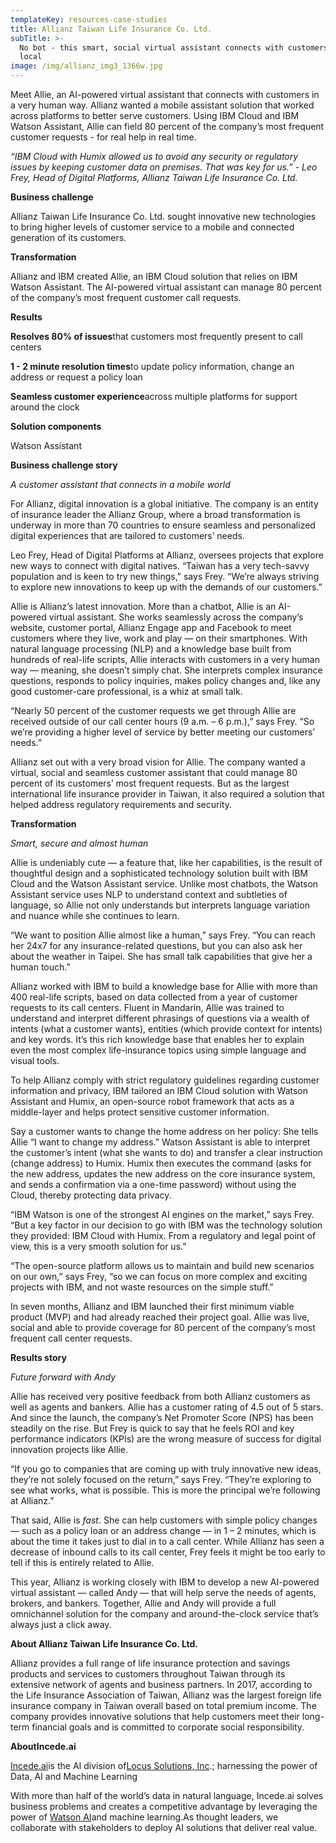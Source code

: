 ```yaml
---
templateKey: resources-case-studies
title: Allianz Taiwan Life Insurance Co. Ltd.
subTitle: >-
  No bot - this smart, social virtual assistant connects with customers like a
  local
image: /img/allianz_img3_1366w.jpg
---
```



Meet Allie, an AI-powered virtual assistant that connects with customers in a very human way. Allianz wanted a mobile assistant solution that worked across platforms to better serve customers. Using IBM Cloud and IBM Watson Assistant, Allie can field 80 percent of the company’s most frequent customer requests - for real help in real time.

*“IBM Cloud with Humix allowed us to avoid any security or regulatory issues by keeping customer data on premises. That was key for us.” - Leo Frey, Head of Digital Platforms, Allianz Taiwan Life Insurance Co. Ltd.*



**Business challenge**

Allianz Taiwan Life Insurance Co. Ltd. sought innovative new technologies to bring higher levels of customer service to a mobile and connected generation of its customers.



**Transformation**

Allianz and IBM created Allie, an IBM Cloud solution that relies on IBM Watson Assistant. The AI-powered virtual assistant can manage 80 percent of the company’s most frequent customer call requests.



**Results**

**Resolves 80% of issues**that customers most frequently present to call centers

**1 - 2 minute resolution times**to update policy information, change an address or request a policy loan

**Seamless customer experience**across multiple platforms for support around the clock



**Solution components**

Watson Assistant



**Business challenge story**

*A customer assistant that connects in a mobile world*

For Allianz, digital innovation is a global initiative. The company is an entity of insurance leader the Allianz Group, where a broad transformation is underway in more than 70 countries to ensure seamless and personalized digital experiences that are tailored to customers’ needs.



Leo Frey, Head of Digital Platforms at Allianz, oversees projects that explore new ways to connect with digital natives. “Taiwan has a very tech-savvy population and is keen to try new things,” says Frey. “We’re always striving to explore new innovations to keep up with the demands of our customers.”



Allie is Allianz’s latest innovation. More than a chatbot, Allie is an AI-powered virtual assistant. She works seamlessly across the company’s website, customer portal, Allianz Engage app and Facebook to meet customers where they live, work and play — on their smartphones. With natural language processing (NLP) and a knowledge base built from hundreds of real-life scripts, Allie interacts with customers in a very human way — meaning, she doesn’t simply chat. She interprets complex insurance questions, responds to policy inquiries, makes policy changes and, like any good customer-care professional, is a whiz at small talk.



“Nearly 50 percent of the customer requests we get through Allie are received outside of our call center hours (9 a.m. – 6 p.m.),” says Frey. “So we’re providing a higher level of service by better meeting our customers’ needs.”



Allianz set out with a very broad vision for Allie. The company wanted a virtual, social and seamless customer assistant that could manage 80 percent of its customers’ most frequent requests. But as the largest international life insurance provider in Taiwan, it also required a solution that helped address regulatory requirements and security.



**Transformation**

*Smart, secure and almost human*

Allie is undeniably cute — a feature that, like her capabilities, is the result of thoughtful design and a sophisticated technology solution built with IBM Cloud and the Watson Assistant service. Unlike most chatbots, the Watson Assistant service uses NLP to understand context and subtleties of language, so Allie not only understands but interprets language variation and nuance while she continues to learn.



“We want to position Allie almost like a human,” says Frey. “You can reach her 24x7 for any insurance-related questions, but you can also ask her about the weather in Taipei. She has small talk capabilities that give her a human touch.”



Allianz worked with IBM to build a knowledge base for Allie with more than 400 real-life scripts, based on data collected from a year of customer requests to its call centers. Fluent in Mandarin, Allie was trained to understand and interpret different phrasings of questions via a wealth of intents (what a customer wants), entities (which provide context for intents) and key words. It’s this rich knowledge base that enables her to explain even the most complex life-insurance topics using simple language and visual tools.



To help Allianz comply with strict regulatory guidelines regarding customer information and privacy, IBM tailored an IBM Cloud solution with Watson Assistant and Humix, an open-source robot framework that acts as a middle-layer and helps protect sensitive customer information.



Say a customer wants to change the home address on her policy: She tells Allie “I want to change my address.” Watson Assistant is able to interpret the customer’s intent (what she wants to do) and transfer a clear instruction (change address) to Humix. Humix then executes the command (asks for the new address, updates the new address on the core insurance system, and sends a confirmation via a one-time password) without using the Cloud, thereby protecting data privacy.



“IBM Watson is one of the strongest AI engines on the market,” says Frey. “But a key factor in our decision to go with IBM was the technology solution they provided: IBM Cloud with Humix. From a regulatory and legal point of view, this is a very smooth solution for us.”



“The open-source platform allows us to maintain and build new scenarios on our own,” says Frey, “so we can focus on more complex and exciting projects with IBM, and not waste resources on the simple stuff.”



In seven months, Allianz and IBM launched their first minimum viable product (MVP) and had already reached their project goal. Allie was live, social and able to provide coverage for 80 percent of the company’s most frequent call center requests.

**Results story**

*Future forward with Andy*

Allie has received very positive feedback from both Allianz customers as well as agents and bankers. Allie has a customer rating of 4.5 out of 5 stars. And since the launch, the company’s Net Promoter Score (NPS) has been steadily on the rise. But Frey is quick to say that he feels ROI and key performance indicators (KPIs) are the wrong measure of success for digital innovation projects like Allie.



“If you go to companies that are coming up with truly innovative new ideas, they’re not solely focused on the return,” says Frey. “They’re exploring to see what works, what is possible. This is more the principal we’re following at Allianz.”



That said, Allie is *fast*. She can help customers with simple policy changes — such as a policy loan or an address change — in 1 – 2 minutes, which is about the time it takes just to dial in to a call center. While Allianz has seen a decrease of inbound calls to its call center, Frey feels it might be too early to tell if this is entirely related to Allie.



This year, Allianz is working closely with IBM to develop a new AI-powered virtual assistant — called Andy — that will help serve the needs of agents, brokers, and bankers. Together, Allie and Andy will provide a full omnichannel solution for the company and around-the-clock service that’s always just a click away.



**About Allianz Taiwan Life Insurance Co. Ltd.**

Allianz provides a full range of life insurance protection and savings products and services to customers throughout Taiwan through its extensive network of agents and business partners. In 2017, according to the Life Insurance Association of Taiwan, Allianz was the largest foreign life insurance company in Taiwan overall based on total premium income. The company provides innovative solutions that help customers meet their long-term financial goals and is committed to corporate social responsibility.



**AboutIncede.ai**

[Incede.ai](https://www.incede.ai)is the AI division of[Locus Solutions, Inc](http://www.locussolutions.com).; harnessing the power of Data, AI and Machine Learning

With more than half of the world’s data in natural language, Incede.ai solves business problems and creates a competitive advantage by leveraging the power of [Watson AI](https://www.ibm.com/watson)and machine learning.As thought leaders, we collaborate with stakeholders to deploy AI solutions that deliver real value.

<!--EndFragment-->
